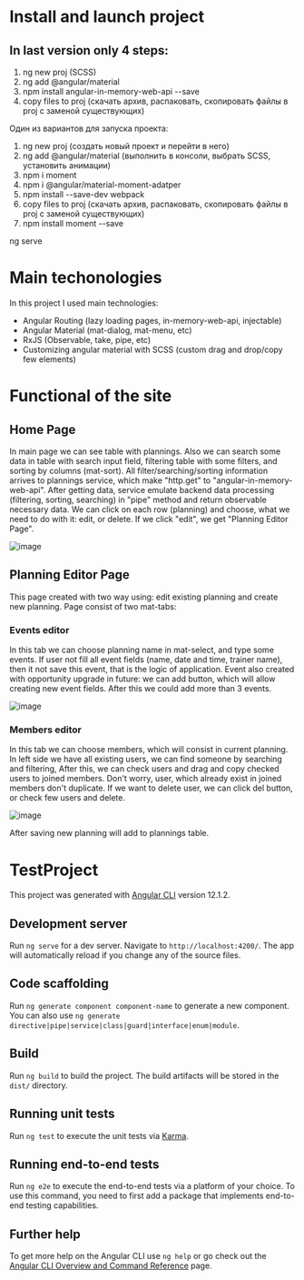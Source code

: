 # Install and launch project
## In last version only 4 steps:
1. ng new proj (SCSS)
2. ng add @angular/material
3. npm install angular-in-memory-web-api --save
4. copy files to proj (скачать архив, распаковать, скопировать файлы в proj с заменой существующих)







 Один из вариантов для запуска проекта:
1. ng new proj (создать новый проект и перейти в него)
2. ng add @angular/material (выполнить в консоли, выбрать SCSS, установить анимации)
3. npm i moment
4. npm i @angular/material-moment-adatper
5. npm install --save-dev webpack
6. copy files to proj (скачать архив, распаковать, скопировать файлы в proj с заменой существующих)
7. npm install moment --save


ng serve

# Main techonologies
In this project I used main technologies: 
- Angular Routing (lazy loading pages, in-memory-web-api, injectable)
- Angular Material (mat-dialog, mat-menu, etc)
- RxJS (Observable, take, pipe, etc)
- Customizing angular material with SCSS (custom drag and drop/copy few elements)

# Functional of the site
## Home Page
In main page we can see table with plannings. Also we can search some data in table with search input field, filtering table with some filters, and sorting by columns (mat-sort).
All filter/searching/sorting information arrives to plannings service, which make "http.get" to "angular-in-memory-web-api". After getting data, service
emulate backend data processing (filtering, sorting, searching) in "pipe" method and return observable necessary data.
We can click on each row (planning) and choose, what we need to do with it: edit, or delete. If we click "edit", we get "Planning Editor Page".

![image](https://user-images.githubusercontent.com/64099693/128170605-85591fe2-89b0-4ae6-a07b-aaa169c4206e.png)


## Planning Editor Page
This page created with two way using: edit existing planning and create new planning. Page consist of two mat-tabs:

### Events editor
In this tab we can choose planning name in mat-select, and type some events. If user not fill all event fields (name, date and time, trainer name), then it not save this event,
that is the logic of application. Event also created with opportunity upgrade in future: we can add button, which will allow creating new event fields. After this we could
add more than 3 events.

![image](https://user-images.githubusercontent.com/64099693/128170635-f13fd2d6-b52b-4d91-8f21-3a6d35112300.png)


### Members editor
In this tab we can choose members, which will consist in current planning. In left side we have all existing users, we can find someone by searching and filtering,
After this, we can check users and drag and copy checked users to joined members. Don't worry, user, which already exist in joined members don't duplicate.
If we want to delete user, we can click del button, or check few users and delete.

![image](https://user-images.githubusercontent.com/64099693/128170672-957a5853-bdcf-4738-91c3-864fdca8589c.png)


After saving new planning will add to plannings table.

# TestProject

This project was generated with [Angular CLI](https://github.com/angular/angular-cli) version 12.1.2.

## Development server

Run `ng serve` for a dev server. Navigate to `http://localhost:4200/`. The app will automatically reload if you change any of the source files.

## Code scaffolding

Run `ng generate component component-name` to generate a new component. You can also use `ng generate directive|pipe|service|class|guard|interface|enum|module`.

## Build

Run `ng build` to build the project. The build artifacts will be stored in the `dist/` directory.

## Running unit tests

Run `ng test` to execute the unit tests via [Karma](https://karma-runner.github.io).

## Running end-to-end tests

Run `ng e2e` to execute the end-to-end tests via a platform of your choice. To use this command, you need to first add a package that implements end-to-end testing capabilities.

## Further help

To get more help on the Angular CLI use `ng help` or go check out the [Angular CLI Overview and Command Reference](https://angular.io/cli) page.

